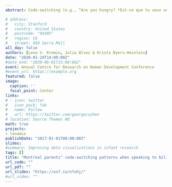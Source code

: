 ```yaml
---
abstract: Code-switching (e.g., “Are you hungry? *Est-ce que tu veux une apple?*”) is common in bilingual environments and may affect language acquisition, yet little is known about parental code-switching patterns. This is the first study to examine parents’ natural code-switching behaviors. Our findings show that parents do not frequently code-switch when speaking to their infant, and that properties of their code-switching (e.g., syntactic location and apparent reason) shift over the infant's development.

# address:
#   city: Stanford
#   country: United States
#   postcode: "94305"
#   region: CA
#   street: 450 Serra Mall
all_day: false
authors: [Lena V. Kremin, Julia Alves & Krista Byers-Heinlein]
date: "2020-01-24T14:00:00Z"
#date_end: "2030-06-01T15:00:00Z"
event: Annual Centre for Research on Human Development Conference
#event_url: https://example.org
featured: false
image:
  caption: ''
  focal_point: Center
links:
# - icon: twitter
#   icon_pack: fab
#   name: Follow
#   url: https://twitter.com/georgecushen
# location: Source Themes HQ
math: true
projects:
- lenamix
publishDate: "2017-01-01T00:00:00Z"
slides: 
#summary: Improving data visualizations in infant research
tags: []
title: "Montreal parents’ code-switching patterns when speaking to bilingual infants"
url_code: ""
url_pdf: ""
url_slides: "https://osf.io/nfuhj/"
#url_video: ""
---
```


